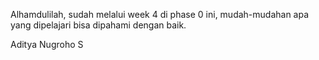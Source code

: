 Alhamdulilah, sudah melalui week 4 di phase 0 ini, mudah-mudahan apa yang dipelajari bisa dipahami dengan baik.

Aditya Nugroho S
